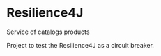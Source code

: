 # Resilience4J 

Service of catalogs products

Project to test the Resilience4J as a circuit breaker.
